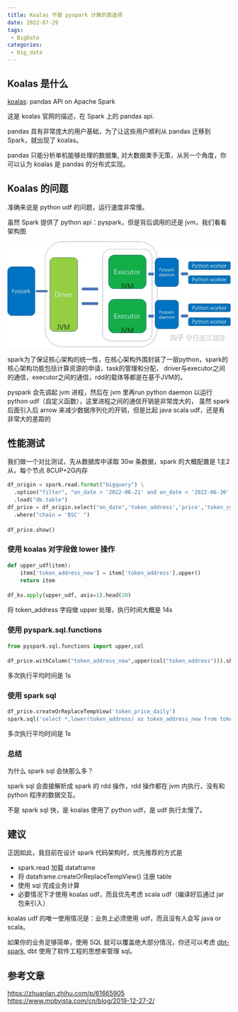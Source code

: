 ```yaml
---
title: Koalas 不是 pyspark 计算的首选项
date: 2022-07-29
tags:
 - BigData
categories: 
 - big_data
---
```


## Koalas 是什么
[koalas](https://koalas.readthedocs.io/en/latest/index.html): pandas API on Apache Spark

这是 koalas 官网的描述，在 Spark 上的 pandas api.

pandas 具有非常庞大的用户基础，为了让这些用户顺利从 pandas 迁移到 Spark，就出现了 koalas。

pandas 只能分析单机能够处理的数据集, 对大数据束手无策，从另一个角度，你可以认为 koalas 是 pandas 的分布式实现。

## Koalas 的问题
准确来说是 python udf 的问题，运行速度非常慢。

虽然 Spark 提供了 python api：pyspark，但是背后调用的还是 jvm，我们看看 架构图

![pyspark_architecture.png](./image/pyspark_architecture.png)

spark为了保证核心架构的统一性，在核心架构外围封装了一层python，spark的核心架构功能包括计算资源的申请，task的管理和分配， driver与executor之间的通信，executor之间的通信，rdd的载体等都是在基于JVM的。

pyspark 会先调起 jvm 进程，然后在 jvm 里再run python daemon 以运行 python udf（自定义函数），这里进程之间的通信开销是非常庞大的，
虽然 spark 后面引入后 arrow 来减少数据序列化的开销，但是比起 java scala udf，还是有非常大的差距的

## 性能测试
我们做一个对比测试，先从数据库中读取 30w 条数据，spark 的大概配置是 1主2从，每个节点 8CUP+2G内存

```py
df_origin = spark.read.format("bigquery") \
  .option("filter", "on_date > '2022-06-21' and on_date < '2022-06-30' ") \
  .load("db.table")
df_price = df_origin.select("on_date",'token_address','price','token_symbol') \
  .where("chain = 'BSC' ")

df_price.show()
```

### 使用 koalas 对字段做 lower 操作
```py
def upper_udf(item):
    item['token_address_new'] = item['token_address'].upper()
    return item

df_ks.apply(upper_udf, axis=1).head(20)
```

将 token_address 字段做 upper 处理，执行时间大概是 14s


### 使用 pyspark.sql.functions
```py
from pyspark.sql.functions import upper,col

df_price.withColumn("token_address_new",upper(col("token_address"))).show(20)
```

多次执行平均时间是 1s

### 使用 spark sql
```py
df_price.createOrReplaceTempView('token_price_daily')
spark.sql('select *,lower(token_address) as token_address_new from token_price_daily').show()
```

多次执行平均时间是 1s

### 总结
为什么 spark sql 会快那么多？

spark sql 会直接解析成 spark 的 rdd 操作，rdd 操作都在 jvm 内执行，没有和 python 程序的数据交互。

不是 spark sql 快，是 koalas 使用了 python udf，是 udf 执行太慢了。


## 建议
正因如此，我目前在设计 spark 代码架构时，优先推荐的方式是
- spark.read 加载 dataframe
- 将 dataframe.createOrReplaceTempView() 注册 table
- 使用 sql 完成业务计算
- 必要情况下才使用 koalas udf，而且优先考虑 scala udf（编译好后通过 jar 包来引入）

koalas udf 的唯一使用情况是：业务上必须使用 udf，而且没有人会写 java or scala。


如果你的业务足够简单，使用 SQL 就可以覆盖绝大部分情况，你还可以考虑 [dbt-spark](https://github.com/dbt-labs/dbt-spark), dbt 使用了软件工程的思想来管理 sql。

## 参考文章
https://zhuanlan.zhihu.com/p/61665905
https://www.mobvista.com/cn/blog/2019-12-27-2/
